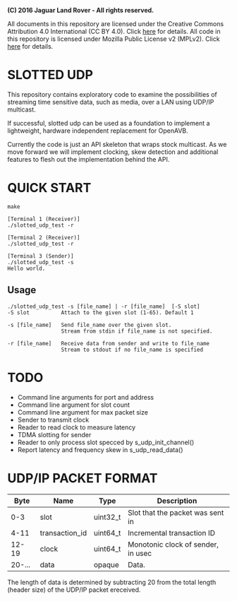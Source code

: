 **(C) 2016 Jaguar Land Rover - All rights reserved.**<br>

All documents in this repository are licensed under the Creative
Commons Attribution 4.0 International (CC BY 4.0). Click
[here](https://creativecommons.org/licenses/by/4.0/) for details.
All code in this repository is licensed under Mozilla Public License
v2 (MPLv2). Click [here](https://www.mozilla.org/en-US/MPL/2.0/) for
details.

# SLOTTED UDP
This repository contains exploratory code to examine the possibilities
of streaming time sensitive data, such as media, over a LAN using
UDP/IP multicast.

If successful, slotted udp can be used as a foundation to implement a
lightweight, hardware independent replacement for OpenAVB.

Currently the code is just an API skeleton that wraps stock
multicast. As we move forward we will implement clocking, skew
detection and additional features to flesh out the implementation
behind the API.

# QUICK START

	make

	[Terminal 1 (Receiver)]
	./slotted_udp_test -r

	[Terminal 2 (Receiver)]
	./slotted_udp_test -r

	[Terminal 3 (Sender)]
	./slotted_udp_test -s
	Hello world.

## Usage
	./slotted_udp_test -s [file_name] | -r [file_name]  [-S slot]
	-S slot          Attach to the given slot (1-65). Default 1

	-s [file_name]   Send file_name over the given slot.
                     Stream from stdin if file_name is not specified.

	-r [file_name]   Receive data from sender and write to file_name
                     Stream to stdout if no file_name is specified

# TODO
* Command line arguments for port and address
* Command line argument for slot count
* Command line argument for max packet size
* Sender to transmit clock
* Reader to read clock to measure latency
* TDMA slotting for sender
* Reader to only process slot specced by s_udp_init_channel()
* Report latency and frequency skew in s_udp_read_data()



# UDP/IP PACKET FORMAT

Byte   | Name            | Type        |   Description
-------|-----------------|-------------|------------------
0-3    | slot            | uint32\_t   | Slot that the packet was sent in
4-11   | transaction\_id | uint64\_t   | Incremental transaction ID
12-19  | clock           | uint64\_t   | Monotonic clock of sender, in usec
20-... | data            | opaque      | Data.

The length of data is determined by subtracting 20 from the total length
(header size) of the UDP/IP packet ereceived.





